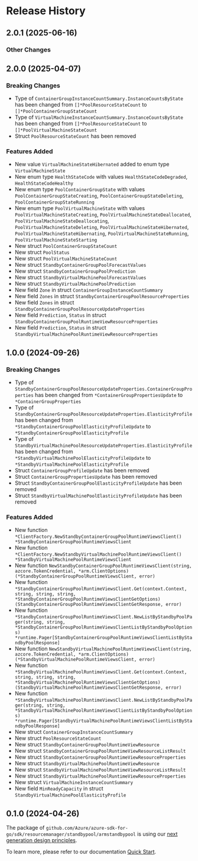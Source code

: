 # Release History

## 2.0.1 (2025-06-16)
### Other Changes


## 2.0.0 (2025-04-07)
### Breaking Changes

- Type of `ContainerGroupInstanceCountSummary.InstanceCountsByState` has been changed from `[]*PoolResourceStateCount` to `[]*PoolContainerGroupStateCount`
- Type of `VirtualMachineInstanceCountSummary.InstanceCountsByState` has been changed from `[]*PoolResourceStateCount` to `[]*PoolVirtualMachineStateCount`
- Struct `PoolResourceStateCount` has been removed

### Features Added

- New value `VirtualMachineStateHibernated` added to enum type `VirtualMachineState`
- New enum type `HealthStateCode` with values `HealthStateCodeDegraded`, `HealthStateCodeHealthy`
- New enum type `PoolContainerGroupState` with values `PoolContainerGroupStateCreating`, `PoolContainerGroupStateDeleting`, `PoolContainerGroupStateRunning`
- New enum type `PoolVirtualMachineState` with values `PoolVirtualMachineStateCreating`, `PoolVirtualMachineStateDeallocated`, `PoolVirtualMachineStateDeallocating`, `PoolVirtualMachineStateDeleting`, `PoolVirtualMachineStateHibernated`, `PoolVirtualMachineStateHibernating`, `PoolVirtualMachineStateRunning`, `PoolVirtualMachineStateStarting`
- New struct `PoolContainerGroupStateCount`
- New struct `PoolStatus`
- New struct `PoolVirtualMachineStateCount`
- New struct `StandbyContainerGroupPoolForecastValues`
- New struct `StandbyContainerGroupPoolPrediction`
- New struct `StandbyVirtualMachinePoolForecastValues`
- New struct `StandbyVirtualMachinePoolPrediction`
- New field `Zone` in struct `ContainerGroupInstanceCountSummary`
- New field `Zones` in struct `StandbyContainerGroupPoolResourceProperties`
- New field `Zones` in struct `StandbyContainerGroupPoolResourceUpdateProperties`
- New field `Prediction`, `Status` in struct `StandbyContainerGroupPoolRuntimeViewResourceProperties`
- New field `Prediction`, `Status` in struct `StandbyVirtualMachinePoolRuntimeViewResourceProperties`


## 1.0.0 (2024-09-26)
### Breaking Changes

- Type of `StandbyContainerGroupPoolResourceUpdateProperties.ContainerGroupProperties` has been changed from `*ContainerGroupPropertiesUpdate` to `*ContainerGroupProperties`
- Type of `StandbyContainerGroupPoolResourceUpdateProperties.ElasticityProfile` has been changed from `*StandbyContainerGroupPoolElasticityProfileUpdate` to `*StandbyContainerGroupPoolElasticityProfile`
- Type of `StandbyVirtualMachinePoolResourceUpdateProperties.ElasticityProfile` has been changed from `*StandbyVirtualMachinePoolElasticityProfileUpdate` to `*StandbyVirtualMachinePoolElasticityProfile`
- Struct `ContainerGroupProfileUpdate` has been removed
- Struct `ContainerGroupPropertiesUpdate` has been removed
- Struct `StandbyContainerGroupPoolElasticityProfileUpdate` has been removed
- Struct `StandbyVirtualMachinePoolElasticityProfileUpdate` has been removed

### Features Added

- New function `*ClientFactory.NewStandbyContainerGroupPoolRuntimeViewsClient() *StandbyContainerGroupPoolRuntimeViewsClient`
- New function `*ClientFactory.NewStandbyVirtualMachinePoolRuntimeViewsClient() *StandbyVirtualMachinePoolRuntimeViewsClient`
- New function `NewStandbyContainerGroupPoolRuntimeViewsClient(string, azcore.TokenCredential, *arm.ClientOptions) (*StandbyContainerGroupPoolRuntimeViewsClient, error)`
- New function `*StandbyContainerGroupPoolRuntimeViewsClient.Get(context.Context, string, string, string, *StandbyContainerGroupPoolRuntimeViewsClientGetOptions) (StandbyContainerGroupPoolRuntimeViewsClientGetResponse, error)`
- New function `*StandbyContainerGroupPoolRuntimeViewsClient.NewListByStandbyPoolPager(string, string, *StandbyContainerGroupPoolRuntimeViewsClientListByStandbyPoolOptions) *runtime.Pager[StandbyContainerGroupPoolRuntimeViewsClientListByStandbyPoolResponse]`
- New function `NewStandbyVirtualMachinePoolRuntimeViewsClient(string, azcore.TokenCredential, *arm.ClientOptions) (*StandbyVirtualMachinePoolRuntimeViewsClient, error)`
- New function `*StandbyVirtualMachinePoolRuntimeViewsClient.Get(context.Context, string, string, string, *StandbyVirtualMachinePoolRuntimeViewsClientGetOptions) (StandbyVirtualMachinePoolRuntimeViewsClientGetResponse, error)`
- New function `*StandbyVirtualMachinePoolRuntimeViewsClient.NewListByStandbyPoolPager(string, string, *StandbyVirtualMachinePoolRuntimeViewsClientListByStandbyPoolOptions) *runtime.Pager[StandbyVirtualMachinePoolRuntimeViewsClientListByStandbyPoolResponse]`
- New struct `ContainerGroupInstanceCountSummary`
- New struct `PoolResourceStateCount`
- New struct `StandbyContainerGroupPoolRuntimeViewResource`
- New struct `StandbyContainerGroupPoolRuntimeViewResourceListResult`
- New struct `StandbyContainerGroupPoolRuntimeViewResourceProperties`
- New struct `StandbyVirtualMachinePoolRuntimeViewResource`
- New struct `StandbyVirtualMachinePoolRuntimeViewResourceListResult`
- New struct `StandbyVirtualMachinePoolRuntimeViewResourceProperties`
- New struct `VirtualMachineInstanceCountSummary`
- New field `MinReadyCapacity` in struct `StandbyVirtualMachinePoolElasticityProfile`


## 0.1.0 (2024-04-26)

The package of `github.com/Azure/azure-sdk-for-go/sdk/resourcemanager/standbypool/armstandbypool` is using our [next generation design principles](https://azure.github.io/azure-sdk/general_introduction.html).

To learn more, please refer to our documentation [Quick Start](https://aka.ms/azsdk/go/mgmt).